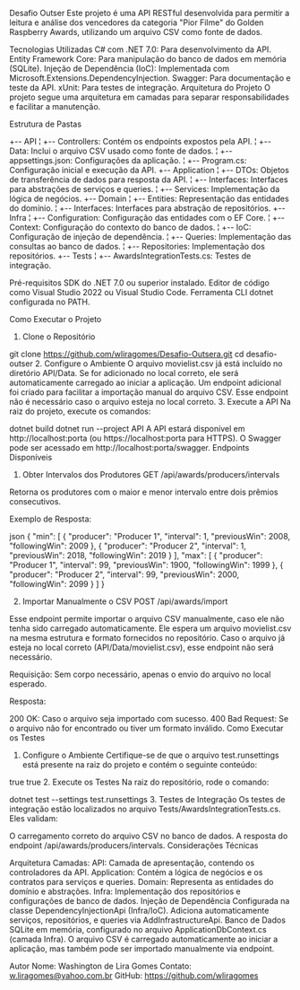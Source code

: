 Desafio Outser
Este projeto é uma API RESTful desenvolvida para permitir a leitura e análise dos vencedores da categoria "Pior Filme" do Golden Raspberry Awards, utilizando um arquivo CSV como fonte de dados.

Tecnologias Utilizadas
C# com .NET 7.0: Para desenvolvimento da API.
Entity Framework Core: Para manipulação do banco de dados em memória (SQLite).
Injeção de Dependência (IoC): Implementada com Microsoft.Extensions.DependencyInjection.
Swagger: Para documentação e teste da API.
xUnit: Para testes de integração.
Arquitetura do Projeto
O projeto segue uma arquitetura em camadas para separar responsabilidades e facilitar a manutenção.

Estrutura de Pastas

+-- API
¦   +-- Controllers: Contém os endpoints expostos pela API.
¦   +-- Data: Inclui o arquivo CSV usado como fonte de dados.
¦   +-- appsettings.json: Configurações da aplicação.
¦   +-- Program.cs: Configuração inicial e execução da API.
+-- Application
¦   +-- DTOs: Objetos de transferência de dados para resposta da API.
¦   +-- Interfaces: Interfaces para abstrações de serviços e queries.
¦   +-- Services: Implementação da lógica de negócios.
+-- Domain
¦   +-- Entities: Representação das entidades do domínio.
¦   +-- Interfaces: Interfaces para abstração de repositórios.
+-- Infra
¦   +-- Configuration: Configuração das entidades com o EF Core.
¦   +-- Context: Configuração do contexto do banco de dados.
¦   +-- IoC: Configuração de injeção de dependência.
¦   +-- Queries: Implementação das consultas ao banco de dados.
¦   +-- Repositories: Implementação dos repositórios.
+-- Tests
¦   +-- AwardsIntegrationTests.cs: Testes de integração.

Pré-requisitos
SDK do .NET 7.0 ou superior instalado.
Editor de código como Visual Studio 2022 ou Visual Studio Code.
Ferramenta CLI dotnet configurada no PATH.

Como Executar o Projeto
1. Clone o Repositório

git clone https://github.com/wliragomes/Desafio-Outsera.git
cd desafio-outser
2. Configure o Ambiente
O arquivo movielist.csv já está incluído no diretório API/Data. Se for adicionado no local correto, ele será automaticamente carregado ao iniciar a aplicação.
Um endpoint adicional foi criado para facilitar a importação manual do arquivo CSV. Esse endpoint não é necessário caso o arquivo esteja no local correto.
3. Execute a API
Na raiz do projeto, execute os comandos:

dotnet build
dotnet run --project API
A API estará disponível em http://localhost:porta (ou https://localhost:porta para HTTPS).
O Swagger pode ser acessado em http://localhost:porta/swagger.
Endpoints Disponíveis
1. Obter Intervalos dos Produtores
GET /api/awards/producers/intervals

Retorna os produtores com o maior e menor intervalo entre dois prêmios consecutivos.

Exemplo de Resposta:

json
{
"min": [
{
"producer": "Producer 1",
"interval": 1,
"previousWin": 2008,
"followingWin": 2009
},
{
"producer": "Producer 2",
"interval": 1,
"previousWin": 2018,
"followingWin": 2019
}
],
"max": [
{
"producer": "Producer 1",
"interval": 99,
"previousWin": 1900,
"followingWin": 1999
},
{
"producer": "Producer 2",
"interval": 99,
"previousWin": 2000,
"followingWin": 2099
}
]
}

2. Importar Manualmente o CSV
POST /api/awards/import

Esse endpoint permite importar o arquivo CSV manualmente, caso ele não tenha sido carregado automaticamente. Ele espera um arquivo movielist.csv na mesma estrutura e formato fornecidos no repositório. Caso o arquivo já esteja no local correto (API/Data/movielist.csv), esse endpoint não será necessário.

Requisição: Sem corpo necessário, apenas o envio do arquivo no local esperado.

Resposta:

200 OK: Caso o arquivo seja importado com sucesso.
400 Bad Request: Se o arquivo não for encontrado ou tiver um formato inválido.
Como Executar os Testes
1. Configure o Ambiente
Certifique-se de que o arquivo test.runsettings está presente na raiz do projeto e contém o seguinte conteúdo:

<RunSettings>
  <RunConfiguration>
    <DisableAppDomain>true</DisableAppDomain>
    <DisableParallelization>true</DisableParallelization>
  </RunConfiguration>
</RunSettings>
2. Execute os Testes
Na raiz do repositório, rode o comando:

dotnet test --settings test.runsettings
3. Testes de Integração
Os testes de integração estão localizados no arquivo Tests/AwardsIntegrationTests.cs. Eles validam:

O carregamento correto do arquivo CSV no banco de dados.
A resposta do endpoint /api/awards/producers/intervals.
Considerações Técnicas

Arquitetura
Camadas:
API: Camada de apresentação, contendo os controladores da API.
Application: Contém a lógica de negócios e os contratos para serviços e queries.
Domain: Representa as entidades do domínio e abstrações.
Infra: Implementação dos repositórios e configurações de banco de dados.
Injeção de Dependência
Configurada na classe DependencyInjectionApi (Infra/IoC).
Adiciona automaticamente serviços, repositórios, e queries via AddInfrastructureApi.
Banco de Dados
SQLite em memória, configurado no arquivo ApplicationDbContext.cs (camada Infra).
O arquivo CSV é carregado automaticamente ao iniciar a aplicação, mas também pode ser importado manualmente via endpoint.

Autor
Nome: Washington de Lira Gomes
Contato: w.liragomes@yahoo.com.br
GitHub: https://github.com/wliragomes
